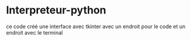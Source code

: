 # Interpreteur-python
ce code créé une interface avec tkinter avec un endroit pour le code et un endroit avec le terminal 
